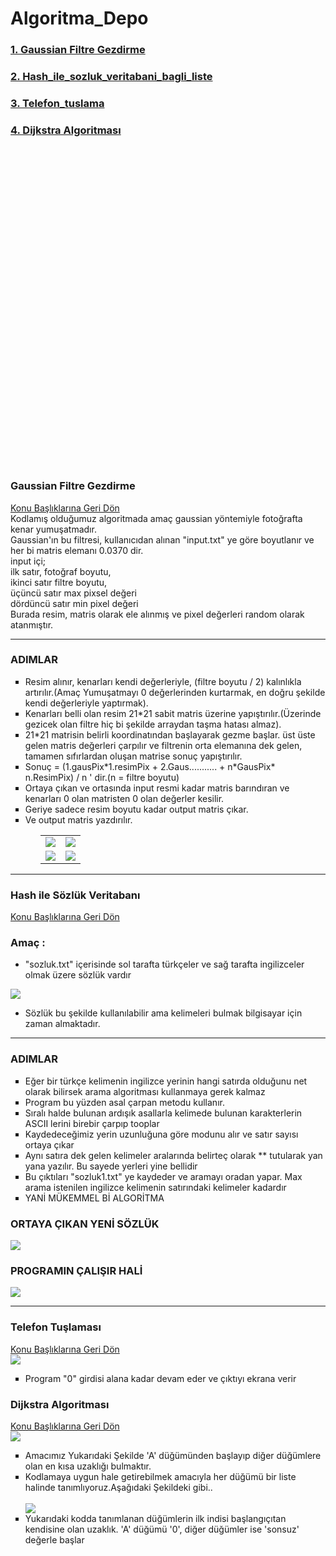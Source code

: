 # Algoritma_Depo

<!--  <a href = "#a_"></a><br> -->
<!--  <a href = "#basliklar"> Konu Başlıklarına Geri Dön</a><br>-->
<div id="basliklar">
   <h3><a href="#a_1">1. Gaussian Filtre Gezdirme</a></h3>
   <h3><a href="#a_2">2. Hash_ile_sozluk_veritabani_bagli_liste</a></h3>
   <h3><a href="#a_3">3. Telefon_tuslama</a></h3>
   <h3><a href="#a_4">4. Dijkstra Algoritması</a></h3>
</div>

<br><br><br><br><br><br><br><br><br><br><br><br><br><br><br><br><br><br><br><br><br><br><br><br><br><br><br><br><br><br>

<div id="a_1">
   
   <h3> Gaussian Filtre Gezdirme </h3>
   <a href = "#basliklar"> Konu Başlıklarına Geri Dön</a><br>
   Kodlamış olduğumuz algoritmada amaç gaussian yöntemiyle fotoğrafta kenar yumuşatmadır.<br>
   Gaussian'ın bu filtresi, kullanıcıdan alınan "input.txt" ye göre boyutlanır ve her bi matris elemanı 0.0370 dir.<br>
   input içi;<br>
   ilk satır, fotoğraf boyutu,<br>
   ikinci satır filtre boyutu,<br>
   üçüncü satır max pixsel değeri<br>
   dördüncü satır min pixel değeri<br>
   Burada resim, matris olarak ele alınmış ve pixel değerleri random olarak atanmıştır.<br>
   
   <hr>
   <h3>ADIMLAR</h3>
   <ul type="square">
 
   
   <li>Resim alınır, kenarları kendi değerleriyle, (filtre boyutu / 2) kalınlıkla artırılır.(Amaç Yumuşatmayı 0 değerlerinden kurtarmak, en doğru şekilde kendi değerleriyle yaptırmak).</li>
   <li>Kenarları belli olan resim 21*21 sabit matris üzerine yapıştırılır.(Üzerinde gezicek olan filtre hiç bi şekilde arraydan taşma hatası almaz).</li>

   <li>21*21 matrisin belirli koordinatından başlayarak gezme başlar. üst üste gelen matris değerleri çarpılır ve filtrenin orta elemanına dek gelen, tamamen sıfırlardan oluşan matrise sonuç yapıştırılır. </li>
   <li>Sonuç = (1.gausPix*1.resimPix + 2.Gaus........... + n*GausPix* n.ResimPix) / n ' dir.(n = filtre boyutu)</li>

    

   <li>Ortaya çıkan ve ortasında input resmi kadar matris barındıran ve kenarları 0 olan matristen 0 olan değerler kesilir. </li>
   <li>Geriye sadece resim boyutu kadar output matris çıkar.</li>

   <li>Ve output matris yazdırılır.</li>

   <ul>

   <table>
      <tr>
       <td><img src = "https://user-images.githubusercontent.com/82450697/116204578-9471cc80-a745-11eb-87c3-b31f85e9d4c4.PNG"></td>
       <td><img src = "https://user-images.githubusercontent.com/82450697/116204620-a18ebb80-a745-11eb-9bf8-8f9950791e2a.PNG"></td>
      </tr>
       <tr>
       <td><img src = "https://user-images.githubusercontent.com/82450697/116204652-a6ec0600-a745-11eb-921c-a2165b7fcc46.PNG"></td>
       <td><img src = "https://user-images.githubusercontent.com/82450697/116204689-ad7a7d80-a745-11eb-9df9-d13ee7ed3fb5.PNG"></td>
      </tr>
   </table>
</div>

<hr>

<div id="a_2">
   
   <h3> Hash ile Sözlük Veritabanı </h3>
   <a href = "#basliklar"> Konu Başlıklarına Geri Dön</a><br>
   
   <h3>Amaç :</h3>
   

   * "sozluk.txt" içerisinde sol tarafta türkçeler ve sağ tarafta ingilizceler olmak üzere sözlük vardır
   <img src="https://user-images.githubusercontent.com/82450697/116370214-da489680-a812-11eb-896f-7a820b8a0cf3.PNG">

   
   * Sözlük bu şekilde kullanılabilir ama kelimeleri bulmak bilgisayar için zaman almaktadır.

   <hr>
   <h3>ADIMLAR</h3>
   <ul type="square">
   <li>Eğer bir türkçe kelimenin ingilizce yerinin hangi satırda olduğunu net olarak bilirsek arama algoritması kullanmaya gerek kalmaz </li>        
   <li>Program bu yüzden asal çarpan metodu kullanır.</li>
   <li>Sıralı halde bulunan ardışık asallarla kelimede bulunan karakterlerin ASCII lerini birebir çarpıp tooplar</li>
   <li>Kaydedeceğimiz yerin uzunluğuna göre modunu alır ve satır sayısı ortaya çıkar</li>
   <li>Aynı satıra dek gelen kelimeler aralarında belirteç olarak ** tutularak yan yana yazılır. Bu sayede yerleri yine bellidir</li>
   <li>Bu çıktıları "sozluk1.txt" ye kaydeder ve aramayı oradan yapar. Max arama istenilen ingilizce kelimenin satırındaki kelimeler kadardır</li>
   <li>YANİ MÜKEMMEL Bİ ALGORİTMA</li>
   </ul>
   
   <h3>ORTAYA ÇIKAN YENİ SÖZLÜK</h3>
   <img src="https://user-images.githubusercontent.com/82450697/116376380-e0417600-a818-11eb-822b-af489eb0a011.PNG">
   
   <h3>PROGRAMIN ÇALIŞIR HALİ</h3>
   <img src="https://user-images.githubusercontent.com/82450697/116376472-f818fa00-a818-11eb-9480-dbaedb41162f.PNG">
   <hr>

</div>


<div id="a_3">
   
   <h3> Telefon Tuşlaması </h3>
   <a href = "#basliklar"> Konu Başlıklarına Geri Dön</a><br>
   <img src="https://user-images.githubusercontent.com/82450697/116377068-80979a80-a819-11eb-825c-3d2b55295cbc.PNG">
   <ul type="square">
   <li>Program "0" girdisi alana kadar devam eder ve çıktıyı ekrana verir</li>
   </ul>
</di>




<div id="a_4">
   
   <h3> Dijkstra Algoritması </h3>
   <a href = "#basliklar"> Konu Başlıklarına Geri Dön</a><br>
   <img src="https://user-images.githubusercontent.com/82450697/118476024-ad9ee500-b715-11eb-97d7-28c01fdd1d30.png">
   <ul type="square">
   <li>Amacımız Yukarıdaki Şekilde 'A' düğümünden başlayıp diğer düğümlere olan en kısa uzaklığı bulmaktır. </li>
   <li>Kodlamaya uygun hale getirebilmek amacıyla her düğümü bir liste halinde tanımlıyoruz.Aşağıdaki Şekildeki gibi..</li><br>
   <img src="https://user-images.githubusercontent.com/82450697/118476260-f2c31700-b715-11eb-9d57-a51cf39d0d2b.PNG">
   <li>Yukarıdaki kodda tanımlanan düğümlerin ilk indisi başlangıçıtan kendisine olan uzaklık. 'A' düğümü '0', diğer düğümler ise 'sonsuz' değerle başlar</li>
   </ul>
</di>
